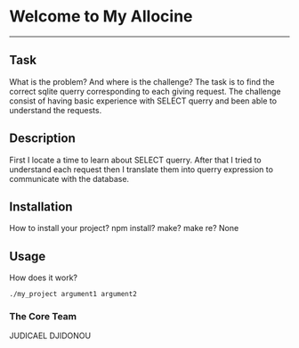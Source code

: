 # Welcome to My Allocine
***

## Task
What is the problem? And where is the challenge?
The task is to find the correct sqlite querry corresponding to each giving request.
The challenge consist of having basic experience with SELECT querry and been able to 
understand the requests.
## Description
First I locate a time to learn about SELECT querry. After that I tried to understand
each request then I translate them into querry expression to communicate with the database.
## Installation
How to install your project? npm install? make? make re?
None
## Usage
How does it work?
```
./my_project argument1 argument2
```

### The Core Team
JUDICAEL DJIDONOU

